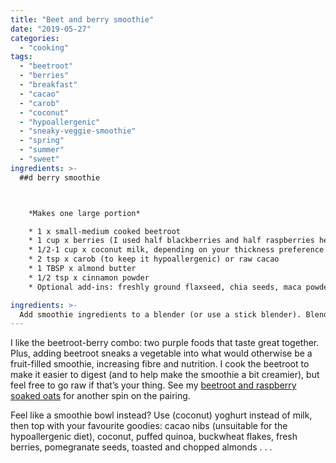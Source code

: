 ```yaml
---
title: "Beet and berry smoothie"
date: "2019-05-27"
categories: 
  - "cooking"
tags: 
  - "beetroot"
  - "berries"
  - "breakfast"
  - "cacao"
  - "carob"
  - "coconut"
  - "hypoallergenic"
  - "sneaky-veggie-smoothie"
  - "spring"
  - "summer"
  - "sweet"
ingredients: >-
  ##d berry smoothie



    *Makes one large portion*

 	* 1 x small-medium cooked beetroot
 	* 1 cup x berries (I used half blackberries and half raspberries here)
 	* 1/2-1 cup x coconut milk, depending on your thickness preference
 	* 2 tsp x carob (to keep it hypoallergenic) or raw cacao
 	* 1 TBSP x almond butter
 	* 1/2 tsp x cinnamon powder
 	* Optional add-ins: freshly ground flaxseed, chia seeds, maca powder

ingredients: >-
  Add smoothie ingredients to a blender (or use a stick blender). Blend until smooth, adding extra milk or water if necessary to achieve desired consistency.
---
```

I like the beetroot-berry combo: two purple foods that taste great together. Plus, adding beetroot sneaks a vegetable into what would otherwise be a fruit-filled smoothie, increasing fibre and nutrition. I cook the beetroot to make it easier to digest (and to help make the smoothie a bit creamier), but feel free to go raw if that’s your thing. See my [beetroot and raspberry soaked oats](https://cookingwithnothing.com/beetroot-and-raspberry-soaked-oats/) for another spin on the pairing.

Feel like a smoothie bowl instead? Use (coconut) yoghurt instead of milk, then top with your favourite goodies: cacao nibs (unsuitable for the hypoallergenic diet), coconut, puffed quinoa, buckwheat flakes, fresh berries, pomegranate seeds, toasted and chopped almonds . . .

